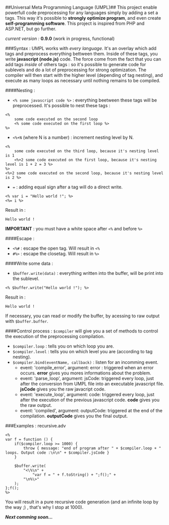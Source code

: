 ##Universal Meta Programming Language (UMPL)##
This project enable powerfull code preprocessing for any languages simply by adding a set a tags. This way it's possible to **strongly optimize program**, and even create **self-programming software**. This project is inspired from PHP and ASP.NET, but go further.

*current version :* **0.9.0** (work in progress, functional)

###Syntax :
UMPL works with *every language*. It's an overlay which add tags and preprocess everything bettween them. Inside of these tags, you write **javascript (node.js)** code.
The force come from the fact that you can add tags *inside* of others tags : so it's possible to generate code for sublevels and do a lot of preprocessing for strong optimization. The compiler will then start with the higher level (depending of tag nesting), and execute as many loops as necessary until nothing remains to be compiled.

####Nesting :
- ```<% some javascript code %>``` : everything beetween these tags will be preprocessed. It's possible to nest these tags : 
```
<%
	some code executed on the second loop
	<% some code executed on the first loop %>
%>
```

- ```<%+N``` (where N is a number) : increment nesting level by N. 
```
<%
	some code executed on the third loop, because it's nesting level is 1
	<%+2 some code executed on the first loop, because it's nesting level is 1 + 2 = 3 %>
%>
<%+2 some code executed on the second loop, because it's nesting level is 2 %>
```

- ```=``` :  adding equal sign after a tag will do a direct write.
```
<% var i = "Hello world !"; %>
<%= i %>
```
Result in :
```
Hello world !
```


**IMPORTANT** : you must have a white space after ```<%``` and before ```%>```

####Escape :
- ```<%#``` : escape the open tag. Will result in ```<%```
- ```#%>``` : escape the closetag. Will result in ```%>```

####Write some data :
- ```$buffer.write(data)``` :  everything written into the buffer, will be print into the sublevel.
```
<% $buffer.write("Hello world !"); %>
```
Result in :
```
Hello world !
```

If necessary, you can read or modify the buffer, by acessing to raw output with ```$buffer.buffer```.

####Control process :
```$compiler``` will give you a set of methods to control the execution of the preprocessing compilation.

- ```$compiler.loop``` : tells you on which loop you are.
- ```$compiler.level``` : tells you on which level you are (according to tag nesting).
- ```$compiler.bind(eventName, callback)``` : listen for an incomming event.
	- event: 'compile_error', argument: error : triggered when an error occurs. **error** gives you mores informations about the problem.
	-  event: 'parse_loop', argument: jsCode: triggered every loop, just after the conversion from UMPL file into an executable javascript file. **jsCode** gives you the raw javacript code.
	- event: 'execute_loop', argument: code: triggered every loop, just after the execution of the previous javascript code. **code** gives you the raw output.
	- event: 'compiled', argument: outputCode: triggered at the end of the compilation. **outputCode** gives you the final output.



###Examples :
recursive.adv
```
<%
var f = function () {
	if($compiler.loop >= 1000) {
		throw { message: "end of program after " + $compiler.loop + " loops. Output code :\n\n" + $compiler.jsCode }
	}
	
	$buffer.write(
		"<\%\n" +
			"var f = " + f.toString() + ";f();" +
		"\n%\>"
	);
};f();
%>
```
You will result in a pure recursive code generation (and an infinite loop by the way ;) , that's why I stop at 1000).

***Next comming soon...***